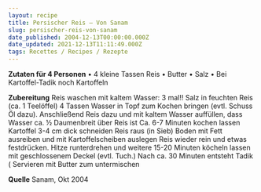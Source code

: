 ```yaml
---
layout: recipe
title: Persischer Reis – Von Sanam
slug: persischer-reis-von-sanam
date_published: 2004-12-13T00:00:00.000Z
date_updated: 2021-12-13T11:11:49.000Z
tags: Recettes / Recipes / Rezepte
---
```


**Zutaten für 4 Personen**
•	4 kleine Tassen Reis
•	Butter
•	Salz
•	Bei Kartoffel-Tadik noch Kartoffeln

**Zubereitung**
Reis waschen mit kaltem Wasser: 3 mal!!
Salz in feuchten Reis (ca. 1 Teelöffel)
4 Tassen Wasser in Topf zum Kochen bringen (evtl. Schuss Öl dazu).
Anschließend Reis dazu und mit kaltem Wasser auffüllen, dass Wasser ca. ½ Daumenbreit über Reis ist
Ca. 6-7 Minuten kochen lassen
Kartoffel 3-4 cm dick schneiden
Reis raus (in Sieb)
Boden mit Fett ausreiben und mit Kartoffelscheiben auslegen
Reis wieder rein und etwas festdrücken.
Hitze runterdrehen und weitere 15-20 Minuten köcheln lassen mit geschlossenem Deckel (evtl. Tuch.) Nach ca. 30 Minuten entsteht Tadik (
Servieren mit Butter zum untermischen

**Quelle** Sanam, Okt 2004
